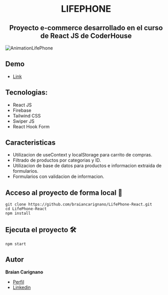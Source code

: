 <h1 align="center"> LIFEPHONE </h1>

<h2 align="center">Proyecto e-commerce desarrollado en el curso de React JS de CoderHouse</h2>




![AnimationLifePhone](https://user-images.githubusercontent.com/103541952/196826488-3ec995a3-704a-4148-8813-980d8051e236.gif)






## Demo

- [Link](https://lifephone.vercel.app/)

## Tecnologias:

- React JS
- Firebase
- Tailwind CSS
- Swiper JS
- React Hook Form


## Caracteristicas

- Utilizacion de useContext y localStorage para carrito de compras.
- Filtrado de productos por categorias y ID.
- Utilizacion de base de datos para productos e informacion extraida de formularios.
- Formularios con validacion de informacion.


## Acceso al proyecto de forma local 📁 

```
git clone https://github.com/braiancarignano/LifePhone-React.git
cd LifePhone-React
npm install
```


## Ejecuta el proyecto 🛠️

```
npm start
```

## Autor 
**Braian Carignano**
- [Perfil](https://github.com/braiancarignano)
- [Linkedin](linkedin.com/in/braiancarignano)
